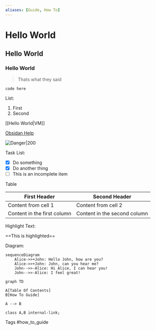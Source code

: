 ```yaml
---
aliases: [Guide, How To]
---
```

# Hello World
## Hello World
### Hello World

> Thats what they said

```
code here
```

List:
1) First
1) Second

[[Hello World|VM]]

[Obsidan Help](https://help.obsidian.md/How+to/Format+your+notes)

![Danger|200](https://phabcart.imgix.net/cdn/scdn/images/uploads/62001BC_WEB_600.png?auto=compress&w=534)

Task List:
- [x] Do  something
- [x] Do another thing
- [ ] This is an incomplete item

Table

First Header | Second Header
------------ | ------------
Content from cell 1 | Content from cell 2
Content in the first column | Content in the second column

Highlight Text:

==This is highlighted==

Diagram:

```mermaid
sequenceDiagram
    Alice->>+John: Hello John, how are you?
    Alice->>+John: John, can you hear me?
    John-->>-Alice: Hi Alice, I can hear you!
    John-->>-Alice: I feel great!
```

```mermaid
graph TD

A[Table Of Contents]
B[How To Guide]

A --> B

class A,B internal-link;
```

Tags
#how_to_guide

